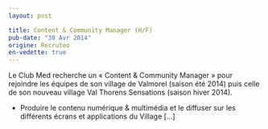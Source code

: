 ```yaml
---
layout: post

title: Content & Community Manager (H/F)
pub-date: "30 Avr 2014"
origine: Recruteo
en-vedette: true
---
```


Le Club Med recherche un « Content &#38; Community Manager » pour rejoindre les équipes de son village de Valmorel (saison été 2014) puis celle de son nouveau village Val Thorens Sensations (saison hiver 2014).

* Produire le contenu numérique &#38; multimédia et le diffuser sur les différents écrans et applications du Village [&#8230;]
